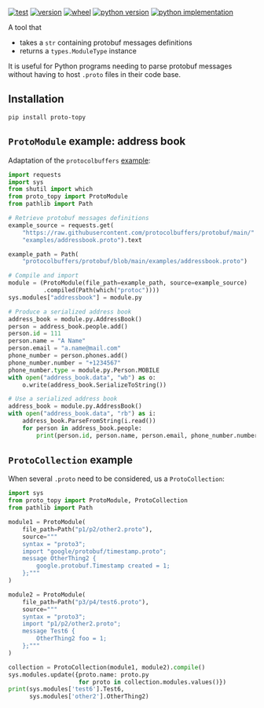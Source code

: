 [![test][test_badge]][test_target]
[![version][version_badge]][pypi]
[![wheel][wheel_badge]][pypi]
[![python version][python_versions_badge]][pypi]
[![python implementation][python_implementation_badge]][pypi]

A tool that
- takes a `str` containing protobuf messages definitions
- returns a `types.ModuleType` instance

It is useful for Python programs needing to parse protobuf messages without having to host `.proto` files in their code base.


## Installation

    pip install proto-topy

## `ProtoModule` example: address book

Adaptation of the `protocolbuffers` [example](https://github.com/protocolbuffers/protobuf/tree/main/examples):

```python
import requests
import sys
from shutil import which
from proto_topy import ProtoModule
from pathlib import Path

# Retrieve protobuf messages definitions
example_source = requests.get(
    "https://raw.githubusercontent.com/protocolbuffers/protobuf/main/"
    "examples/addressbook.proto").text

example_path = Path(
    "protocolbuffers/protobuf/blob/main/examples/addressbook.proto")

# Compile and import
module = (ProtoModule(file_path=example_path, source=example_source)
          .compiled(Path(which("protoc"))))
sys.modules["addressbook"] = module.py

# Produce a serialized address book
address_book = module.py.AddressBook()
person = address_book.people.add()
person.id = 111
person.name = "A Name"
person.email = "a.name@mail.com"
phone_number = person.phones.add()
phone_number.number = "+1234567"
phone_number.type = module.py.Person.MOBILE
with open("address_book.data", "wb") as o:
    o.write(address_book.SerializeToString())

# Use a serialized address book
address_book = module.py.AddressBook()
with open("address_book.data", "rb") as i:
    address_book.ParseFromString(i.read())
    for person in address_book.people:
        print(person.id, person.name, person.email, phone_number.number)
```

## `ProtoCollection` example

When several `.proto` need to be considered, us a `ProtoCollection`:

```python
import sys
from proto_topy import ProtoModule, ProtoCollection
from pathlib import Path

module1 = ProtoModule(
    file_path=Path("p1/p2/other2.proto"),
    source="""
    syntax = "proto3";
    import "google/protobuf/timestamp.proto";
    message OtherThing2 {
        google.protobuf.Timestamp created = 1;
    };"""
)

module2 = ProtoModule(
    file_path=Path("p3/p4/test6.proto"),
    source="""
    syntax = "proto3";
    import "p1/p2/other2.proto";
    message Test6 {
        OtherThing2 foo = 1;
    };"""
)

collection = ProtoCollection(module1, module2).compile()
sys.modules.update({proto.name: proto.py 
                    for proto in collection.modules.values()})
print(sys.modules['test6'].Test6, 
      sys.modules['other2'].OtherThing2)
```


[pypi]: https://pypi.org/project/proto-topy
[test_badge]: https://github.com/decitre/python-proto-topy/actions/workflows/test.yml/badge.svg
[test_target]: https://github.com/decitre/python-proto-topy/actions
[version_badge]: https://img.shields.io/pypi/v/proto-topy.svg
[wheel_badge]: https://img.shields.io/pypi/wheel/proto-topy.svg
[python_versions_badge]: https://img.shields.io/pypi/pyversions/proto-topy.svg
[python_implementation_badge]: https://img.shields.io/pypi/implementation/proto-topy.svg
[tests]: tests/test_proto_topy.py
